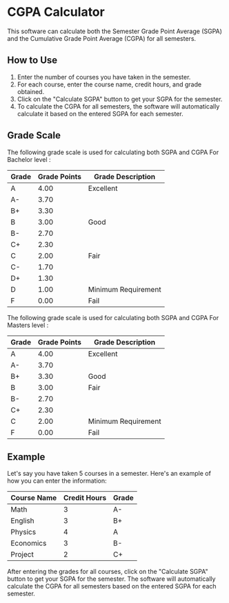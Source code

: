 # CGPA Calculator
This software can calculate both the Semester Grade Point Average (SGPA) and the Cumulative Grade Point Average (CGPA) for all semesters.

## How to Use

1. Enter the number of courses you have taken in the semester.
2. For each course, enter the course name, credit hours, and grade obtained.
3. Click on the "Calculate SGPA" button to get your SGPA for the semester.
4. To calculate the CGPA for all semesters, the software will automatically calculate it based on the entered SGPA for each semester.

## Grade Scale

The following grade scale is used for calculating both SGPA and CGPA For Bachelor level :

| Grade | Grade Points | Grade Description   |
|-------|--------------|---------------------|
| A     | 4.00         | Excellent           |
| A-    | 3.70         |                     |
| B+    | 3.30         |                     |
| B     | 3.00         | Good                |
| B-    | 2.70         |                     |
| C+    | 2.30         |                     |
| C     | 2.00         | Fair                |
| C-    | 1.70         |                     |
| D+    | 1.30         |                     |
| D     | 1.00         | Minimum Requirement |
| F     | 0.00         | Fail                |

The following grade scale is used for calculating both SGPA and CGPA For Masters level :

| Grade | Grade Points | Grade Description   |
|-------|--------------|---------------------|
| A     | 4.00         | Excellent           |
| A-    | 3.70         |                     |
| B+    | 3.30         | Good                |
| B     | 3.00         | Fair                |
| B-    | 2.70         |                     |
| C+    | 2.30         |                     |
| C     | 2.00         | Minimum Requirement |
| F     | 0.00         | Fail                |


## Example

Let's say you have taken 5 courses in a semester. Here's an example of how you can enter the information:

| Course Name | Credit Hours | Grade |
|-------------|--------------|-------|
| Math        | 3            | A-    |
| English     | 3            | B+    |
| Physics     | 4            | A     |
| Economics   | 3            | B-    |
| Project     | 2            | C+    |

After entering the grades for all courses, click on the "Calculate SGPA" button to get your SGPA for the semester. The software will automatically calculate the CGPA for all semesters based on the entered SGPA for each semester.
